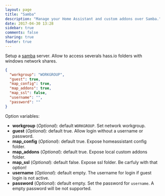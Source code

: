 ```yaml
---
layout: page
title: "Samba"
description: "Manage your Home Assistant and custom addons over Samba."
date: 2017-04-30 13:28
sidebar: true
comments: false
sharing: true
footer: true
---
```


Setup a [samba](https://samba.org/) server. Allow to access severals hass.io folders with windows network shares.

```json
{
  "workgroup": "WORKGROUP",
  "guest": true,
  "map_config": true,
  "map_addons": true,
  "map_ssl": false,
  "username": "",
  "password": ""
}
```

Option variables:

- **workgroup** (*Optional*): default `WORKGROUP`. Set network workgroup.
- **guest** (*Optional*): default true. Allow login without a username or password.
- **map_config** (*Optional*): default true. Expose homeassistant config folder.
- **map_addons** (*Optional*): default true. Expose local custom addons folder.
- **map_ssl** (*Optional*): default false. Expose ssl folder. Be carfuly with that option!
- **username** (*Optional*): default empty. The username for login if guest login is not active.
- **password** (*Optional*): default empty. Set the password for `username`. A empty password will be not supported.
